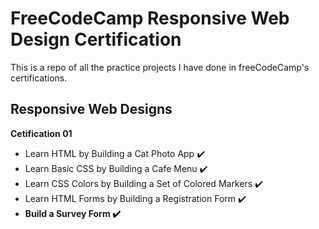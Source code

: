 <h1> FreeCodeCamp Responsive Web Design Certification</h1>

This is a repo of all the practice projects I have done in freeCodeCamp's certifications.

<h2>Responsive Web Designs</h2>

<b>Cetification 01</b>
<ul>
 <li>  Learn HTML by Building a Cat Photo App ✔️</li>
 <li>  Learn Basic CSS by Building a Cafe Menu ✔️</li>
 <li>  Learn CSS Colors by Building a Set of Colored Markers ✔️</li>
 <li>  Learn HTML Forms by Building a Registration Form ✔️ </li>
 <li> <b> Build a Survey Form ✔️</b> </li>
</ul>

